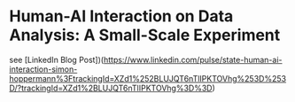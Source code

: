# Human-AI Interaction on Data Analysis: A Small-Scale Experiment

see [LinkedIn Blog Post])(https://www.linkedin.com/pulse/state-human-ai-interaction-simon-hoppermann%3FtrackingId=XZd1%252BLUJQT6nTlIPKTOVhg%253D%253D/?trackingId=XZd1%2BLUJQT6nTlIPKTOVhg%3D%3D)
